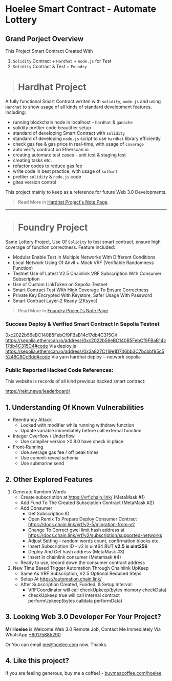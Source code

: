 # Hoelee Smart Contract - Automate Lottery

## Grand Porject Overview
This Project Smart Contract Created With
1. ```Solidity``` Contract + ```Hardhat``` + ```node.js``` for Test
2. ```Solidity``` Contract & Test + ```Foundry```


># Hardhat Project

A fully functional Smart Contract wrriten with ```solidity```, ```node.js``` and using ```Hardhat``` to show usage of all kinds of standard development features, including:
* running blockchain node in localhost - ```hardhat``` & ```ganache```
* solidity prettier code beautifier setup
* standard of developing Smart Contract with ```solidity```
* standard of developing ```node.js``` script to use ```hardhat``` library efficiently
* check gas fee & gas price in real-time, with usage of ```coverage```
* auto verify contract on Etherscan.io
* creating automate test cases - unit test & staging test
* creating tasks etc.
* refactor codes to reduce gas fee
* write code in best practice, with usage of ```solhint```
* prettier ```solidity``` & ```node.js``` code
* gitea version control

This project mainly to keep as a reference for future Web 3.0 Developments.

>Read More in [Hardhat Project's Note Page](./Hardhat.md).

---

># Foundry Project
Same Lottery Project, Use Of ```Solidity``` to test smart contract, ensure high coverage of function correctness. Feature included:
* Modular Enable Test In Multiple Networks With Different Conditions
* Local Network Using Of Anvil + Mock VRF (Verifiable Randomness Function)
* Testnet Use of Latest V2.5 Chainlink VRF Subscription With Consumer Subscription
* Use of Custom LinkToken on Sepolia Testnet
* Smart Contract Test With High Coverage To Ensure Correctness
* Private Key Encrypted With Keystore, Safer Usage With Password
* Smart Contract Layer-2 Ready (ZKsync)

>Read More In [Foundry Project's Note Page](./Foundry.md).

### Success Deploy & Verified Smart Contract In Sepolia Testnet

0xc2022b56eBC140B5FebCf9FBaB14c17db4C315C4
https://sepolia.etherscan.io/address/0xc2022b56eBC140B5FebCf9FBaB14c17db4C315C4#code
    Via deploy.js
https://sepolia.etherscan.io/address/0x3a827C119e1D746bb3C7bcbbf95c55246C8CcBdd#code 
    Via yarn hardhat deploy --network sepolia

### Public Reported Hacked Code References:

This website is records of all kind previous hacked smart contract:

https://rekt.news/leaderboard/


## 1. Understanding Of Known Vulnerabilities
* Reentrancy Attack
    * Locked with modifier while running withdraw function
    * Update variable immediately before call external function
* Integer Overflow / Underflow
    * Use compiler version >0.8.0 have check in place
* Front-Running
    * Use average gas fee / off peak times
    * Use commit-reveal schema
    * Use submarine send

## 2. Other Explored Features
1. Generate Random Words
    * Create subscription at https://vrf.chain.link/ (MetaMask #1)
    * Add Fund To The Created Subsciption Contract (MetaMask #2)
    * Add Consumer
        * Get Subscription ID
        * Open Remix To Prepare Deploy Consumer Contract https://docs.chain.link/vrf/v2-5/migration-from-v2 
        * Change To Correct gwei limit hash address at https://docs.chain.link/vrf/v2/subscription/supported-networks
        * Adjust Setting - random words count, confirmation blocks etc.
        * Insert Subscription ID - v2 is uint64 BUT **v2.5 is uint256**
        * Deploy And Get hash address (MetaMask #3)
        * Insert in chainlink consumer (Metamask #4)
    * Ready to use, record down the consumer contract address
2. New Time Based Trigger Automation Through Chainlink UpKeep
    * Same As VRF Subscription, V2.5 Optional Reduced Steps
    * Setup At https://automation.chain.link/
    * After Subscription Created, Funded, & Setup Interval:
        * VRFCoordinator will call checkUpkeep(bytes memory checkData)
        * checkUpkeep true will call internal contract performUpkeep(bytes calldata performData)

## 3. Looking Web 3.0 Developer For Your Project?
**Mr Hoelee** is Welcome Web 3.0 Remote Job, Contact Me Immediately Via WhatsApp <a href="https://wa.me/60175885290">+60175885290</a>

Or You can email <a href="mailto:me@hoelee.com">me@hoelee.com</a> now. Thanks.


## 4. Like this project?
If you are feeling generous, buy me a coffee! - <a href="https://buymeacoffee.com/hoelee">buymeacoffee.com/hoelee</a>
